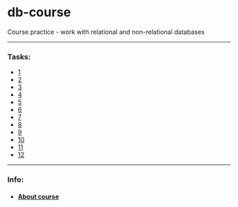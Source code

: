 # db-course

Course practice - work with relational and non-relational databases

***

### Tasks:

- <a href="task/1/1.md">1</a>
- <a href="task/2/2.md">2</a>
- <a href="task/3/3.md">3</a>
- <a href="task/4/4.md">4</a>
- <a href="task/5/5.md">5</a>
- <a href="task/6/6.md">6</a>
- <a href="task/7/7.md">7</a>
- <a href="task/8/8.md">8</a>
- <a href="task/9/9.md">9</a>
- <a href="task/10/10.md">10</a>
- <a href="task/11/11.md">11</a>
- <a href="task/12/12.md">12</a>

***

### Info:

- #### <a href="https://otus.ru/lessons/subd">About course </a>